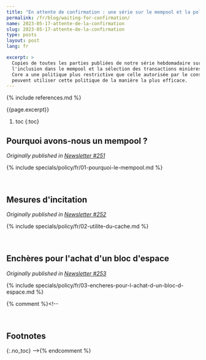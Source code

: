 ```yaml
---
title: "En attente de confirmation : une série sur le mempool et la politique de relais"
permalink: /fr/blog/waiting-for-confirmation/
name: 2023-05-17-attente-de-la-confirmation
slug: 2023-05-17-attente-de-la-confirmation
type: posts
layout: post
lang: fr

excerpt: >
  Copies de toutes les parties publiées de notre série hebdomadaire sur le relais de transaction,
  l'inclusion dans le mempool et la sélection des transactions minières---y compris pourquoi Bitcoin
  Core a une politique plus restrictive que celle autorisée par le consensus et comment les portefeuilles
  peuvent utiliser cette politique de la manière la plus efficace.
---
```

<style>
/* put a little extra space between the H2s to maybe help
 * readers understand each of these was originally published independently
 * of the others */
h2:not(:first-of-type) { margin-top: 3em; }
</style>

{% include references.md %}

{{page.excerpt}}

1. toc
{:toc}

## Pourquoi avons-nous un mempool ?

*Originally published in [Newsletter #251](/fr/newsletters/2023/05/17/#en-attente-de-confirmation-1--pourquoi-avons-nous-un-mempool-)*

{% include specials/policy/fr/01-pourquoi-le-mempool.md %}

## Mesures d'incitation

*Originally published in [Newsletter #252](/fr/newsletters/2023/05/24/#en-attente-de-confirmation-2--mesures-dincitation)*

{% include specials/policy/fr/02-utilite-du-cache.md %}

## Enchères pour l'achat d'un bloc d'espace

*Originally published in [Newsletter #253](/fr/newsletters/2023/05/31/#attente-de-la-confirmation-3--enchères-pour-lachat-dun-bloc-despace)*

{% include specials/policy/fr/03-encheres-pour-l-achat-d-un-bloc-d-espace.md %}

{% comment %}<!--
## Footnotes
{:.no_toc}
-->{% endcomment %}